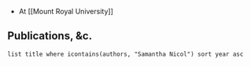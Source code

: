 - At [[Mount Royal University]]
## Publications, &c.
```dataview
list title where icontains(authors, "Samantha Nicol") sort year asc
```